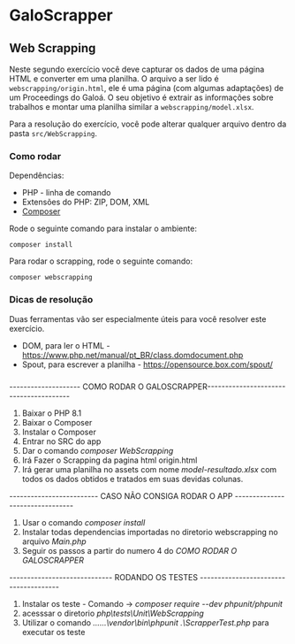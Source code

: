 # GaloScrapper
## Web Scrapping
Neste segundo exercício você deve capturar os dados de uma página HTML e converter em uma planilha. O arquivo a ser lido é `webscrapping/origin.html`, ele é uma página (com algumas adaptações) de um Proceedings do Galoá. O seu objetivo é extrair as informações sobre trabalhos e montar uma planilha similar a `webscrapping/model.xlsx`.

Para a resolução do exercício, você pode alterar qualquer arquivo dentro da pasta `src/WebScrapping`.

### Como rodar

Dependências:

* PHP - linha de comando
* Extensões do PHP: ZIP, DOM, XML
* [Composer](https://getcomposer.org/)

Rode o seguinte comando para instalar o ambiente:

```
composer install
```

Para rodar o scrapping, rode o seguinte comando:

```
composer webscrapping
```

### Dicas de resolução

Duas ferramentas vão ser especialmente úteis para você resolver este exercício.

* DOM, para ler o HTML - https://www.php.net/manual/pt_BR/class.domdocument.php
* Spout, para escrever a planilha - https://opensource.box.com/spout/



#####

-------------------- COMO RODAR O GALOSCRAPPER---------------------------------------

1. Baixar o PHP 8.1
2. Baixar o Composer
3. Instalar o Composer
4. Entrar no SRC do app
5. Dar o comando *composer WebScrapping*
6. Irá Fazer o Scrapping da pagina html origin.html
7. Irá gerar uma planilha no assets com nome *model-resultado.xlsx* com todos os dados obtidos e tratados em suas devidas colunas.

------------------------- CASO NÃO CONSIGA RODAR O APP --------------------------------

1. Usar o comando *composer install*
2. Instalar todas dependencias importadas no diretorio webscrapping no arquivo *Main.php*
3. Seguir os passos a partir do numero 4 do *COMO RODAR O GALOSCRAPPER*

----------------------------- RODANDO OS TESTES --------------------------------------

1. Instalar os teste - Comando ->  *composer require --dev phpunit/phpunit*
2. acesssar o diretorio *php\tests\Unit\WebScrapping*
3. Utilizar o comando *..\..\..\vendor\bin\phpunit .\ScrapperTest.php* para executar os teste

